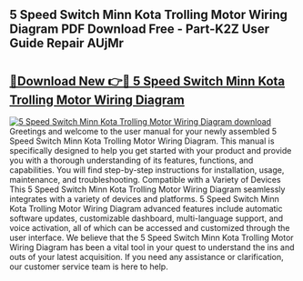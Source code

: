 ## 5 Speed Switch Minn Kota Trolling Motor Wiring Diagram PDF Download Free - Part-K2Z User Guide Repair AUjMr

# <h2><a href="http://dftzu9.blite.top/?on=5+Speed+Switch+Minn+Kota+Trolling+Motor+Wiring+Diagram">🔗Download New 👉🔴 5 Speed Switch Minn Kota Trolling Motor Wiring Diagram</a></h2>

[![5 Speed Switch Minn Kota Trolling Motor Wiring Diagram download](https://i.imgur.com/lujVjoI.png)](http://dftzu9.blite.top/?on=5+Speed+Switch+Minn+Kota+Trolling+Motor+Wiring+Diagram)
Greetings and welcome to the user manual for your newly assembled 5 Speed Switch Minn Kota Trolling Motor Wiring Diagram. This manual is specifically designed to help you get started with your product and provide you with a thorough understanding of its features, functions, and capabilities. You will find step-by-step instructions for installation, usage, maintenance, and troubleshooting. Compatible with a Variety of Devices This 5 Speed Switch Minn Kota Trolling Motor Wiring Diagram seamlessly integrates with a variety of devices and platforms. 5 Speed Switch Minn Kota Trolling Motor Wiring Diagram advanced features include automatic software updates, customizable dashboard, multi-language support, and voice activation, all of which can be accessed and customized through the user interface. We believe that the 5 Speed Switch Minn Kota Trolling Motor Wiring Diagram has been a vital tool in your quest to understand the ins and outs of your latest acquisition. If you need any assistance or clarification, our customer service team is here to help.
